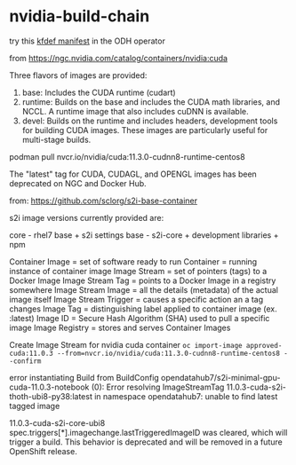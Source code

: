 # nvidia-build-chain


try this [kfdef manifest](notebook-images/kfdef-modified.yaml) in the ODH operator


from https://ngc.nvidia.com/catalog/containers/nvidia:cuda

Three flavors of images are provided:

1. base: Includes the CUDA runtime (cudart)
1. runtime: Builds on the base and includes the CUDA math libraries, and NCCL. A runtime image that also includes cuDNN is available.
1. devel: Builds on the runtime and includes headers, development tools for building CUDA images. These images are particularly useful for multi-stage builds.

podman pull nvcr.io/nvidia/cuda:11.3.0-cudnn8-runtime-centos8

The "latest" tag for CUDA, CUDAGL, and OPENGL images has been deprecated on NGC and Docker Hub.

from: https://github.com/sclorg/s2i-base-container

s2i image versions currently provided are:

core - rhel7 base + s2i settings
base - s2i-core + development libraries + npm

Container Image = set of software ready to run
Container = running instance of container image
Image Stream = set of pointers (tags) to a Docker Image
Image Stream Tag = points to a Docker Image in a registry somewhere
Image Stream Image = all the details (metadata) of the actual image itself
Image Stream Trigger = causes a specific action an a tag changes
Image Tag = distinguishing label applied to container image (ex. :latest)
Image ID = Secure Hash Algorithm (SHA) used to pull a specific image
Image Registry = stores and serves Container Images


Create Image Stream for nvidia cuda container
`oc import-image approved-cuda:11.0.3 --from=nvcr.io/nvidia/cuda:11.3.0-cudnn8-runtime-centos8 --confirm`



error instantiating Build from BuildConfig opendatahub7/s2i-minimal-gpu-cuda-11.0.3-notebook (0): Error resolving ImageStreamTag 11.0.3-cuda-s2i-thoth-ubi8-py38:latest in namespace opendatahub7: unable to find latest tagged image

11.0.3-cuda-s2i-core-ubi8
spec.triggers[*].imagechange.lastTriggeredImageID was cleared, which will trigger a build. This behavior is deprecated and will be removed in a future OpenShift release.